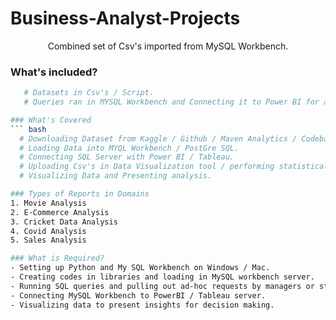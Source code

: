 # Business-Analyst-Projects
<p align="center"

Combined set of Csv's imported from MySQL Workbench.

### What's included?
```bash
   # Datasets in Csv's / Script.
   # Queries ran in MYSQL Workbench and Connecting it to Power BI for analysis.

### What's Covered 
``` bash
  # Downloading Dataset from Kaggle / Github / Maven Analytics / Codebasics. 
  # Loading Data into MYQL Workbench / PostGre SQL.
  # Connecting SQL Server with Power BI / Tableau.
  # Uploading Csv's in Data Visualization tool / performing statistical analysis.
  # Visualizing Data and Presenting analysis. 

### Types of Reports in Domains
1. Movie Analysis
2. E-Commerce Analysis
3. Cricket Data Analysis 
4. Covid Analysis
5. Sales Analysis 

### What is Required?
- Setting up Python and My SQL Workbench on Windows / Mac.
- Creating codes in libraries and loading in MySQL workbench server.
- Running SQL queries and pulling out ad-hoc requests by managers or stakeholders.
- Connecting MySQL Workbench to PowerBI / Tableau server. 
- Visualizing data to present insights for decision making.
